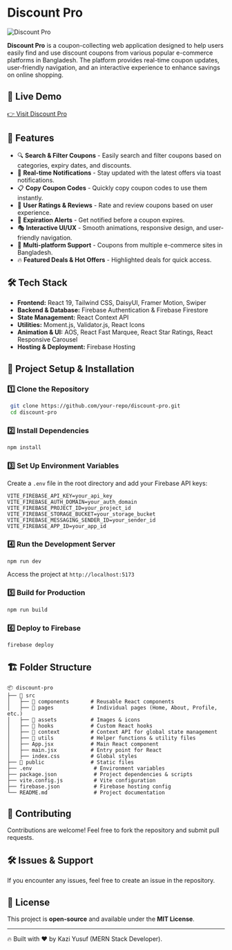 # Discount Pro

![Discount Pro](https://discount-pro-fe508.web.app/favicon.ico)

**Discount Pro** is a coupon-collecting web application designed to help users easily find and use discount coupons from various popular e-commerce platforms in Bangladesh. The platform provides real-time coupon updates, user-friendly navigation, and an interactive experience to enhance savings on online shopping.

## 🚀 Live Demo
[👉 Visit Discount Pro](https://discount-pro-fe508.web.app/)

## 📌 Features
- 🔍 **Search & Filter Coupons** - Easily search and filter coupons based on categories, expiry dates, and discounts.
- 🔔 **Real-time Notifications** - Stay updated with the latest offers via toast notifications.
- 📋 **Copy Coupon Codes** - Quickly copy coupon codes to use them instantly.
- 🌟 **User Ratings & Reviews** - Rate and review coupons based on user experience.
- 📅 **Expiration Alerts** - Get notified before a coupon expires.
- 🎭 **Interactive UI/UX** - Smooth animations, responsive design, and user-friendly navigation.
- 🛒 **Multi-platform Support** - Coupons from multiple e-commerce sites in Bangladesh.
- 🔥 **Featured Deals & Hot Offers** - Highlighted deals for quick access.

## 🛠️ Tech Stack
- **Frontend:** React 19, Tailwind CSS, DaisyUI, Framer Motion, Swiper
- **Backend & Database:** Firebase Authentication & Firebase Firestore
- **State Management:** React Context API
- **Utilities:** Moment.js, Validator.js, React Icons
- **Animation & UI:** AOS, React Fast Marquee, React Star Ratings, React Responsive Carousel
- **Hosting & Deployment:** Firebase Hosting

## 📂 Project Setup & Installation

### 1️⃣ **Clone the Repository**
```sh
 git clone https://github.com/your-repo/discount-pro.git
 cd discount-pro
```

### 2️⃣ **Install Dependencies**
```sh
npm install
```

### 3️⃣ **Set Up Environment Variables**
Create a `.env` file in the root directory and add your Firebase API keys:
```
VITE_FIREBASE_API_KEY=your_api_key
VITE_FIREBASE_AUTH_DOMAIN=your_auth_domain
VITE_FIREBASE_PROJECT_ID=your_project_id
VITE_FIREBASE_STORAGE_BUCKET=your_storage_bucket
VITE_FIREBASE_MESSAGING_SENDER_ID=your_sender_id
VITE_FIREBASE_APP_ID=your_app_id
```

### 4️⃣ **Run the Development Server**
```sh
npm run dev
```
Access the project at `http://localhost:5173`

### 5️⃣ **Build for Production**
```sh
npm run build
```

### 6️⃣ **Deploy to Firebase**
```sh
firebase deploy
```

## 🏗️ Folder Structure
```
📦 discount-pro
├── 📂 src
│   ├── 📂 components       # Reusable React components
│   ├── 📂 pages            # Individual pages (Home, About, Profile, etc.)
│   ├── 📂 assets           # Images & icons
│   ├── 📂 hooks            # Custom React hooks
│   ├── 📂 context          # Context API for global state management
│   ├── 📂 utils            # Helper functions & utility files
│   ├── App.jsx            # Main React component
│   ├── main.jsx           # Entry point for React
│   ├── index.css          # Global styles
├── 📂 public               # Static files
├── .env                    # Environment variables
├── package.json            # Project dependencies & scripts
├── vite.config.js          # Vite configuration
├── firebase.json           # Firebase hosting config
└── README.md               # Project documentation
```

## 📢 Contributing
Contributions are welcome! Feel free to fork the repository and submit pull requests.

## 🛠️ Issues & Support
If you encounter any issues, feel free to create an issue in the repository.

## 📜 License
This project is **open-source** and available under the **MIT License**.

---
🔥 Built with ❤️ by Kazi Yusuf (MERN Stack Developer).

